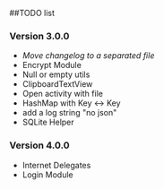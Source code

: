 ##TODO list

### Version 3.0.0
 - *Move changelog to a separated file*
 - Encrypt Module
 - Null or empty utils
 - ClipboardTextView
 - Open activity with file
 - HashMap with Key <-> Key
 - add a log string "no json"
 - SQLite Helper

### Version 4.0.0
 - Internet Delegates
 - Login Module
